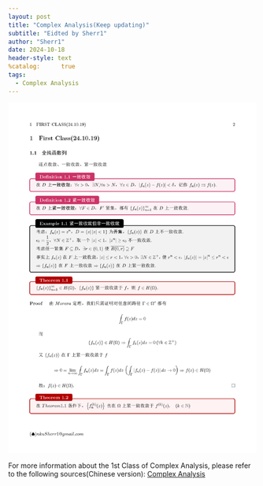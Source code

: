 ```yaml
---
layout: post
title: "Complex Analysis(Keep updating)"
subtitle: "Eidted by Sherr1"
author: "Sherr1"
date: 2024-10-18
header-style: text
%catalog:      true
tags:
  - Complex Analysis
---
```

![](/img/in-post/post-ca/_页面_02.png)

For more information about the 1st Class of Complex Analysis, please refer to the following sources(Chinese version):
[Complex Analysis](/files/Complex%20Analysis.pdf)

